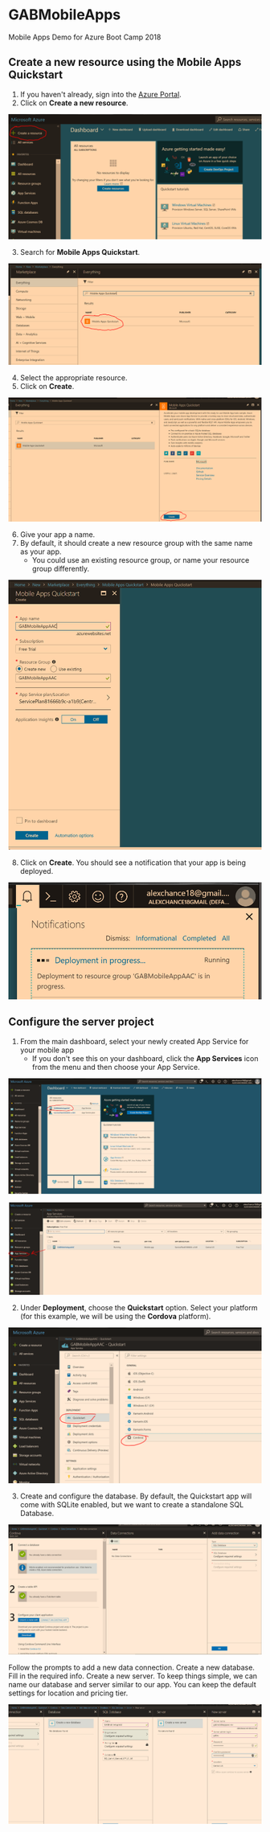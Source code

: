 # GABMobileApps
Mobile Apps Demo for Azure Boot Camp 2018

## Create a new resource using the Mobile Apps Quickstart 

1. If you haven't already, sign into the [Azure Portal](https://portal.azure.com).
2. Click on **Create a new resource**. 

![Create a resource image][CreateAResource]

[CreateAResource]: https://github.com/achance/GABMobileApps/blob/master/Screenshots/CreateAResource.PNG?raw=true "Create A Resource"

3. Search for **Mobile Apps Quickstart**.

![MAQ Image 1][MAQ1]

[MAQ1]: https://github.com/achance/GABMobileApps/blob/master/Screenshots/MAQ.PNG?raw=true "Search for Mobile Apps"

4. Select the appropriate resource.
5. Click on **Create**.

![MAQ Image 2][MAQCreate]

[MAQCreate]: https://github.com/achance/GABMobileApps/blob/master/Screenshots/MAQCreate.PNG?raw=true "Create Quickstart App"

6. Give your app a name.
7. By default, it should create a new resource group with the same name as your app. 
   * You could use an existing resource group, or name your resource group differently.

![MAQ Create 2][MAQCreate2]

[MAQCreate2]: https://github.com/achance/GABMobileApps/blob/master/Screenshots/MAQCreate2.PNG?raw=true "Create Quickstart App options"

8. Click on **Create**. You should see a notification that your app is being deployed.

![MAQ Deploy][MAQDeploy]

[MAQDeploy]: https://github.com/achance/GABMobileApps/blob/master/Screenshots/MAQDeploy.PNG?raw=true "Deploy App"

## Configure the server project ##

1. From the main dashboard, select your newly created App Service for your mobile app
   * If you don't see this on your dashboard, click the **App Services** icon from the menu
   and then choose your App Service. 
   
![Dashboard][Dashboard]

[Dashboard]: https://github.com/achance/GABMobileApps/blob/master/Screenshots/Dashboard.PNG?raw=true "Dashboard"

![App Services][AppServices]

[AppServices]: https://github.com/achance/GABMobileApps/blob/master/Screenshots/AppServices.PNG?raw=true "App Services"

2. Under **Deployment**, choose the **Quickstart** option. Select your platform (for this example, we will be using the **Cordova** platform).

![Quickstart][Quickstart]

[Quickstart]: https://github.com/achance/GABMobileApps/blob/master/Screenshots/Quickstart.PNG?raw=true "Quickstart"

3. Create and configure the database. By default, the Quickstart app will come with SQLite enabled, but we want to create a standalone SQL Database.

![Database Connection][DB1]

[DB1]: https://github.com/achance/GABMobileApps/blob/master/Screenshots/DB1.png?raw=true "Database Connection"

Follow the prompts to add a new data connection. Create a new database. Fill in the required info. Create a new server.
To keep things simple, we can name our database and server similar to our app. You can keep the default settings for location and pricing tier.

![Database Connection 2][DB2]

[DB2]: https://github.com/achance/GABMobileApps/blob/master/Screenshots/DB2.png?raw=true "Database Connection"



